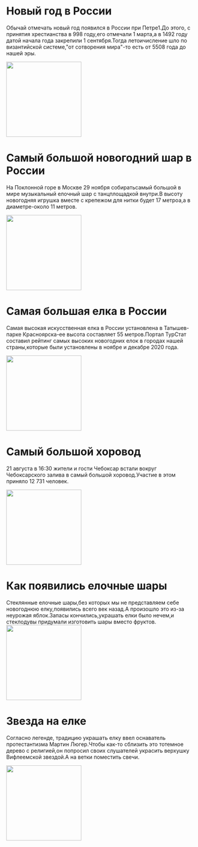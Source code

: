 <h1>Новый год в России</h1>
<p>Обычай отмечать новый год появился в России при Петре1.До этого, с принятия хрестианства в 998 году,его отмечали 1 марта,а в 1492 году датой начала года закрепили 1 сентября.Тогда летоичисление шло по византийской системе,"от сотворения мира"-то есть от 5508 года до нашей эры.</p><img src="https://www.google.com/url?sa=i&url=https%3A%2F%2Fwww.mentoday.ru%2Flife%2Fexperience%2Fkak-budut-prazdnovat-novyy-god-2023-v-rossii%2F&psig=AOvVaw34u5LLO419EGT7j67m-Rem&ust=1672154642332000&source=images&cd=vfe&ved=0CA0QjRxqFwoTCNDh-c7Ll_wCFQAAAAAdAAAAABAP" width="200px" height="200px"/> 
<h1>Самый большой новогодний шар в России</h1>
<p>На Поклонной горе в Москве 29 ноября собиратьсамый большой в мире музыкальный елочный шар с танцплощадкой внутри.В высоту новогодняя игрушка вместе с крепежом для нитки будет 17 метроа,а в диаметре-около 11 метров.</p><img src="https://www.google.com/url?sa=i&url=https%3A%2F%2Fwww.mos.ru%2Fnews%2Fitem%2F18399073%2F&psig=AOvVaw1dS0aXdU_7FZsXgBP5BpWe&ust=1672151466972000&source=images&cd=vfe&ved=0CA0QjRxqFwoTCJDUyO-_l_wCFQAAAAAdAAAAABAI" width="200px" height="200px"/>
<h1>Самая большая елка в России</h1>
<p>Самая высокая искусственная елка в России установлена в Татышев-парке Красноярска-ее высота составляет 55 метров.Портал ТурСтат составил рейтинг самых высоких новогодних елок в городах нашей страны,которые были установлены в ноябре и декабре 2020 года.</p><img src="https://www.google.com/url?sa=i&url=https%3A%2F%2Fotzovik.com%2Freviews%2Fostrov_tatishev_samaya_bolshaya_elka_2019_v_rossii_russia_krasnoyarsk%2F&psig=AOvVaw2nx-4O24AlY4RlaaIg_PqH&ust=1672149570247000&source=images&cd=" width="200px" height="200px"/>
<h1>Самый большой хоровод</h1>
<p>21 августа в 16:30 жители и гости Чебоксар встали вокруг Чебоксарского залива в самый большой хоровод.Участие в этом приняло 12 731 человек.</p><img src="https://www.google.com/url?sa=i&url=https%3A%2F%2Fcheboksari.bezformata.com%2Flistnews%2Frekord-na-samiy-massoviy-horovod%2F108617395%2F&psig=AOvVaw1iDtHv4LgKlrG7P205HqH_&ust=1672151574352000&source=images&cd=vfe&ved=0CA0Q" width="200px" height="200px"/>
<h1>Как появились елочные шары</h1
 <p>Cтеклянные елочные шары,без которых мы не представляем себе новогоднюю елку,появились всего век назад.А произошло это из-за неурожая яблок.Запасы кончились,украшать елки было нечем,и стеклодувы придумали изготовить шары вместо фруктов.<img src="https://www.google.com/url?sa=i&url=https%3A%2F%2Fwww.eli.ru%2Fcatalog%2Fplastikovye-i-steklyannye-shary%2F&psig=AOvVaw1iudvo-T55KvhvRn1Y-Gky&ust=1672153954308000&source=images&cd=vfe&ved=0CAwQjRxqFwoTCMDKsIXJl_wCFQAAAAAdAAAAABAJ" width="200px" height="200px"/>
<h1>Звезда на елке</h1> 
  <p>Согласно легенде, традицию украшать елку ввел оснаватель протестантизма Мартин Люгер.Чтобы как-то сблизить это тотемное дерево с религией,он попросил своих слушателей украсить верхушку Вифлеемской звездой.А на ветки поместить свечи.</p><img src="https://www.google.com/url?sa=i&url=https%3A%2F%2Firecommend.ru%2Fcontent%2Fmoe-samoe-bolshoe-rozhdestvenskoe-razocharovanie-rozhdestvenskaya-zvezda-led-topper-na-batar&psig=AOvVaw16dtfzhwHuKwEYlZKbQFZs&ust=1672156064814000&source=images&cd=vfe&ved=0CA0QjRxqFwoTCPDPiPjQl_wCFQAAAAAdAAAAABAD" width="200px" height="200px"/>
